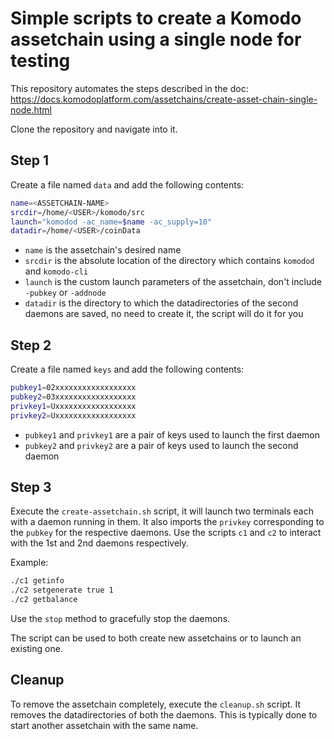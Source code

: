 # Simple scripts to create a Komodo assetchain using a single node for testing

This repository automates the steps described in the doc: https://docs.komodoplatform.com/assetchains/create-asset-chain-single-node.html

Clone the repository and navigate into it.

## Step 1

Create a file named `data` and add the following contents:

```bash
name=<ASSETCHAIN-NAME>
srcdir=/home/<USER>/komodo/src
launch="komodod -ac_name=$name -ac_supply=10"
datadir=/home/<USER>/coinData
```

- `name` is the assetchain's desired name
- `srcdir` is the absolute location of the directory which contains `komodod` and `komodo-cli`
- `launch` is the custom launch parameters of the assetchain, don't include `-pubkey` or `-addnode`
- `datadir` is the directory to which the datadirectories of the second daemons are saved, no need to create it, the script will do it for you

## Step 2

Create a file named `keys` and add the following contents:

```bash
pubkey1=02xxxxxxxxxxxxxxxxxx
pubkey2=03xxxxxxxxxxxxxxxxxx
privkey1=Uxxxxxxxxxxxxxxxxxx
privkey2=Uxxxxxxxxxxxxxxxxxx
```

- `pubkey1` and `privkey1` are a pair of keys used to launch the first daemon
- `pubkey2` and `privkey2` are a pair of keys used to launch the second daemon

## Step 3

Execute the `create-assetchain.sh` script, it will launch two terminals each with a daemon running in them.
It also imports the `privkey` corresponding to the `pubkey` for the respective daemons.
Use the scripts `c1` and `c2` to interact with the 1st and 2nd daemons respectively.

Example:

```bash
./c1 getinfo
./c2 setgenerate true 1
./c2 getbalance
```

Use the `stop` method to gracefully stop the daemons.

The script can be used to both create new assetchains or to launch an existing one.

## Cleanup

To remove the assetchain completely, execute the `cleanup.sh` script. It removes the datadirectories of both the daemons. This is typically done to start another assetchain with the same name.

